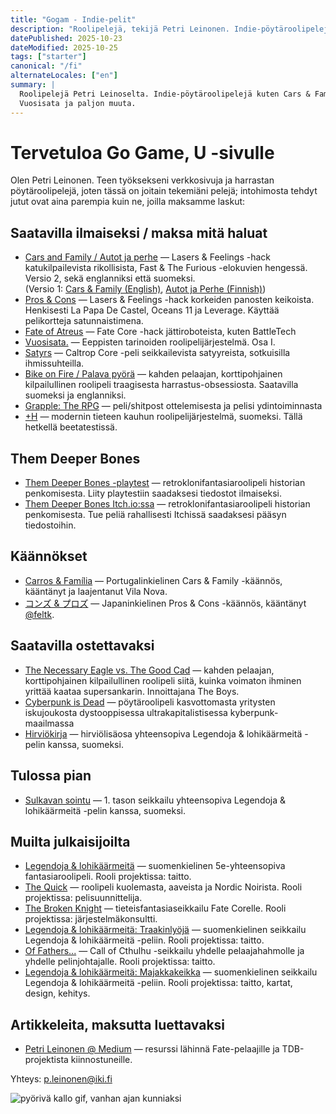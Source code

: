 ```yaml
---
title: "Gogam - Indie-pelit"
description: "Roolipelejä, tekijä Petri Leinonen. Indie-pöytäroolipelejä kuten Cars & Family ja Vuosisata."
datePublished: 2025-10-23
dateModified: 2025-10-25
tags: ["starter"]
canonical: "/fi"
alternateLocales: ["en"]
summary: |
  Roolipelejä Petri Leinoselta. Indie-pöytäroolipelejä kuten Cars & Family,
  Vuosisata ja paljon muuta.
---
```


# Tervetuloa Go Game, U -sivulle

Olen Petri Leinonen. Teen työksekseni verkkosivuja ja harrastan pöytäroolipelejä, joten tässä on joitain tekemiäni pelejä; intohimosta tehdyt jutut ovat aina parempia kuin ne, joilla maksamme laskut:

## Saatavilla ilmaiseksi / maksa mitä haluat

- [Cars and Family / Autot ja perhe](https://strangeworlder.itch.io/cars-and-family) — Lasers & Feelings -hack katukilpailevista rikollisista, Fast & The Furious -elokuvien hengessä. Versio 2, sekä englanniksi että suomeksi.  
  (Versio 1: [Cars & Family (English)](https://docs.google.com/document/d/1hIsLmmoRwm8upOu6tc1Amvqlads-SSX2O33rEB9yGX4/edit?usp=sharing), [Autot ja Perhe (Finnish)](https://docs.google.com/document/d/1VP7Ga9dVXVrfYmtfmjXyV2gJXKoBRw7rkeALg7PkYfH0/edit?usp=sharing))
- [Pros & Cons](https://strangeworlder.itch.io/pros-and-cons) — Lasers & Feelings -hack korkeiden panosten keikoista. Henkisesti La Papa De Castel, Oceans 11 ja Leverage. Käyttää pelikortteja satunnaistimena.
- [Fate of Atreus](https://docs.google.com/document/d/11tqoXZCX3p7sl_kwvq--pNPFoup_oV5gRu1eXELQ9m4/edit?usp=sharing) — Fate Core -hack jättiroboteista, kuten BattleTech
- [Vuosisata.](https://docs.google.com/document/d/1VYxmFq2ik5Wszqpo6jYv5GJXKoBRw7rkeALg7PkYfH0/edit?usp=sharing) — Eeppisten tarinoiden roolipelijärjestelmä. Osa I.
- [Satyrs](https://strangeworlder.itch.io/satyrs) — Caltrop Core -peli seikkailevista satyyreista, sotkuisilla ihmissuhteilla.
- [Bike on Fire / Palava pyörä](https://strangeworlder.itch.io/bike-on-fire) — kahden pelaajan, korttipohjainen kilpailullinen roolipeli traagisesta harrastus-obsessiosta. Saatavilla suomeksi ja englanniksi.
- [Grapple: The RPG](https://strangeworlder.itch.io/grapple-the-rpg) — peli/shitpost ottelemisesta ja pelisi ydintoiminnasta
- [+H](http://roachsphere.com) — modernin tieteen kauhun roolipelijärjestelmä, suomeksi. Tällä hetkellä beetatestissä.

## Them Deeper Bones

- [Them Deeper Bones -playtest](https://themdeeperbones.com) — retroklonifantasiaroolipeli historian penkomisesta. Liity playtestiin saadaksesi tiedostot ilmaiseksi.
- [Them Deeper Bones Itch.io:ssa](https://strangeworlder.itch.io/them-deeper-bones) — retroklonifantasiaroolipeli historian penkomisesta. Tue peliä rahallisesti Itchissä saadaksesi pääsyn tiedostoihin.

## Käännökset

- [Carros & Família](/Carros%20&%20Fam%C3%ADlia.pdf) — Portugalinkielinen Cars & Family -käännös, kääntänyt ja laajentanut Vila Nova.
- [コンズ & プロズ](https://twitter.com/feltk/status/1376309603734937600) — Japaninkielinen Pros & Cons -käännös, kääntänyt [@feltk](https://twitter.com/feltk).

## Saatavilla ostettavaksi

- [The Necessary Eagle vs. The Good Cad](https://strangeworlder.itch.io/the-necessary-eagle-vs-the-good-cad) — kahden pelaajan, korttipohjainen kilpailullinen roolipeli siitä, kuinka voimaton ihminen yrittää kaataa supersankarin. Innoittajana The Boys.
- [Cyberpunk is Dead](https://strangeworlder.itch.io/cyberpunk-is-dead) — pöytäroolipeli kasvottomasta yritysten iskujoukosta dystooppisessa ultrakapitalistisessa kyberpunk-maailmassa
- [Hirviökirja](/) — hirviölisäosa yhteensopiva Legendoja & lohikäärmeitä -pelin kanssa, suomeksi.

## Tulossa pian

- [Sulkavan sointu](/) — 1. tason seikkailu yhteensopiva Legendoja & lohikäärmeitä -pelin kanssa, suomeksi.

## Muilta julkaisijoilta

- [Legendoja & lohikäärmeitä](https://myrrys.com/legendoja-lohikaarmeita/) — suomenkielinen 5e-yhteensopiva fantasiaroolipeli. Rooli projektissa: taitto.
- [The Quick](http://www.drivethrurpg.com/product/245906/The-Quick) — roolipeli kuolemasta, aaveista ja Nordic Noirista. Rooli projektissa: pelisuunnittelija.
- [The Broken Knight](http://www.drivethrurpg.com/product/236543/The-Broken-Knight-Powered-by-Fate) — tieteisfantasiaseikkailu Fate Corelle. Rooli projektissa: järjestelmäkonsultti.
- [Legendoja & lohikäärmeitä: Traakinlyöjä](https://myrrys.com/2023/01/30/ll-traakinlyoja/) — suomenkielinen seikkailu Legendoja & lohikäärmeitä -peliin. Rooli projektissa: taitto.
- [Of Fathers...](https://www.drivethrurpg.com/product/429719/Of-Fathers?cPath=29274) — Call of Cthulhu -seikkailu yhdelle pelaajahahmolle ja yhdelle pelinjohtajalle. Rooli projektissa: taitto.
- [Legendoja & lohikäärmeitä: Majakkakeikka](https://myrrys.com/2023/04/06/ll-majakkakeikka/) — suomenkielinen seikkailu Legendoja & lohikäärmeitä -peliin. Rooli projektissa: taitto, kartat, design, kehitys.

## Artikkeleita, maksutta luettavaksi

- [Petri Leinonen @ Medium](https://medium.com/@strangeworlder) — resurssi lähinnä Fate-pelaajille ja TDB-projektista kiinnostuneille.

Yhteys: p.leinonen@iki.fi

![pyörivä kallo gif, vanhan ajan kunniaksi](/spinskull.gif)


